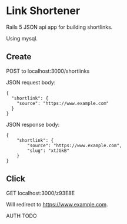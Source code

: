 # Link Shortener

Rails 5 JSON api app for building shortlinks.

Using mysql.

## Create ##

POST to localhost:3000/shortlinks

JSON request body:

    {
      "shortlink": {
        "source": "https://www.example.com"
      }
    }

JSON response body:

    {
        "shortlink": {
            "source": "https://www.example.com",
            "slug": "xtJGkB"
        }
    }


## Click ##

GET localhost:3000/z93E8E

Will redirect to https://www.example.com.

AUTH TODO
